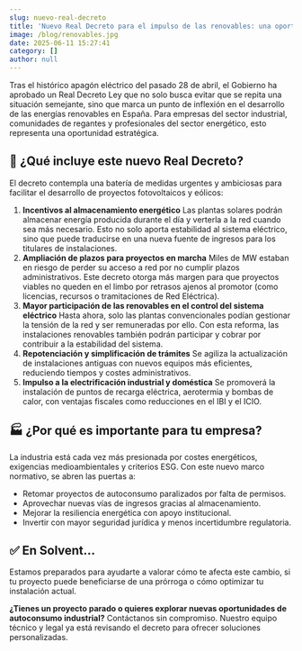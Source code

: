 ```yaml
---
slug: nuevo-real-decreto
title: 'Nuevo Real Decreto para el impulso de las renovables: una oportunidad clave para la industria española'
image: /blog/renovables.jpg
date: 2025-06-11 15:27:41
category: []
author: null
---
```

Tras el histórico apagón eléctrico del pasado 28 de abril, el Gobierno ha aprobado un Real Decreto Ley que no solo busca evitar que se repita una situación semejante, sino que marca un punto de inflexión en el desarrollo de las energías renovables en España. Para empresas del sector industrial, comunidades de regantes y profesionales del sector energético, esto representa una oportunidad estratégica.

## 🔋 ¿Qué incluye este nuevo Real Decreto?

El decreto contempla una batería de medidas urgentes y ambiciosas para facilitar el desarrollo de proyectos fotovoltaicos y eólicos:

1. **Incentivos al almacenamiento energético** Las plantas solares podrán almacenar energía producida durante el día y verterla a la red cuando sea más necesario. Esto no solo aporta estabilidad al sistema eléctrico, sino que puede traducirse en una nueva fuente de ingresos para los titulares de instalaciones.
1. **Ampliación de plazos para proyectos en marcha** Miles de MW estaban en riesgo de perder su acceso a red por no cumplir plazos administrativos. Este decreto otorga más margen para que proyectos viables no queden en el limbo por retrasos ajenos al promotor (como licencias, recursos o tramitaciones de Red Eléctrica).
1. **Mayor participación de las renovables en el control del sistema eléctrico** Hasta ahora, solo las plantas convencionales podían gestionar la tensión de la red y ser remuneradas por ello. Con esta reforma, las instalaciones renovables también podrán participar y cobrar por contribuir a la estabilidad del sistema.
1. **Repotenciación y simplificación de trámites** Se agiliza la actualización de instalaciones antiguas con nuevos equipos más eficientes, reduciendo tiempos y costes administrativos.
1. **Impulso a la electrificación industrial y doméstica** Se promoverá la instalación de puntos de recarga eléctrica, aerotermia y bombas de calor, con ventajas fiscales como reducciones en el IBI y el ICIO.

## 🏭 ¿Por qué es importante para tu empresa?

La industria está cada vez más presionada por costes energéticos, exigencias medioambientales y criterios ESG. Con este nuevo marco normativo, se abren las puertas a:

- Retomar proyectos de autoconsumo paralizados por falta de permisos.
- Aprovechar nuevas vías de ingresos gracias al almacenamiento.
- Mejorar la resiliencia energética con apoyo institucional.
- Invertir con mayor seguridad jurídica y menos incertidumbre regulatoria.

## ✅ En Solvent...

Estamos preparados para ayudarte a valorar cómo te afecta este cambio, si tu proyecto puede beneficiarse de una prórroga o cómo optimizar tu instalación actual.

**¿Tienes un proyecto parado o quieres explorar nuevas oportunidades de autoconsumo industrial?** Contáctanos sin compromiso. Nuestro equipo técnico y legal ya está revisando el decreto para ofrecer soluciones personalizadas.
